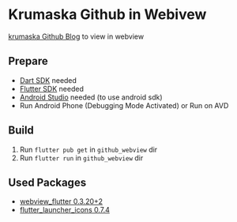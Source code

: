 # Krumaska Github in Webivew  
  
[krumaska Github Blog](https://krumaska.github.io) to view in webview  
  
## Prepare    
  
* [Dart SDK](https://gekorm.com/dart-windows/) needed  
* [Flutter SDK](https://flutter.dev/docs/get-started/install/windows) needed 
* [Android Studio](https://developer.android.com/studio/?gclid=CjwKCAjwnIr1BRAWEiwA6GpwNVSHIboSyf8_P_ctfj0o1pRuQGW_Ujam89QgoV1bdphaQ1r7jAXjTRoCJIgQAvD_BwE&gclsrc=aw.ds) needed (to use android sdk)  
* Run Android Phone (Debugging Mode Activated) or Run on AVD  
  
## Build  
  
1. Run `flutter pub get` in `github_webview` dir  
2. Run `flutter run` in `github_webview` dir  
  
## Used Packages  
  
* [webview_flutter 0.3.20+2](https://pub.dev/packages/webview_flutter)  
* [flutter_launcher_icons 0.7.4](https://pub.dev/packages/flutter_launcher_icons)   